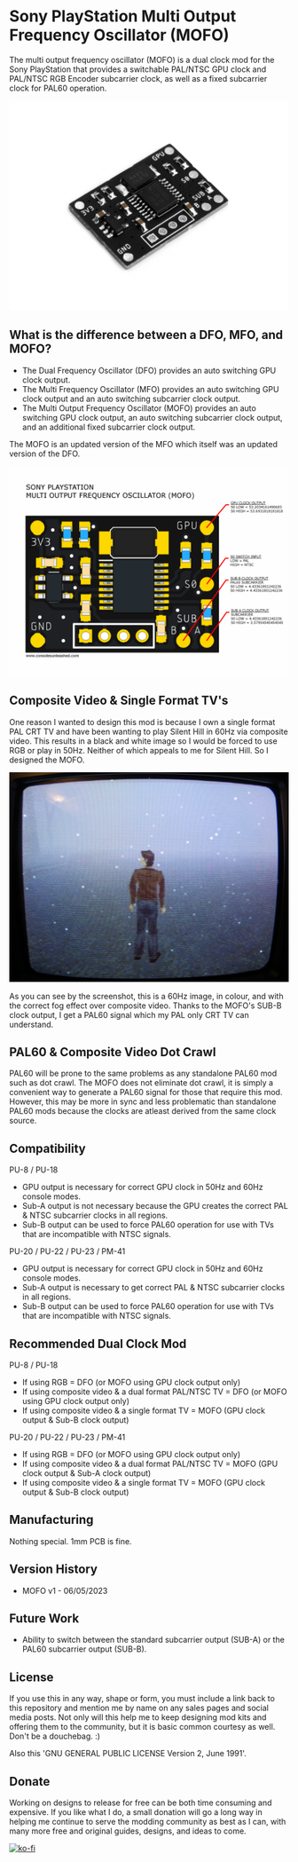# Sony PlayStation Multi Output Frequency Oscillator (MOFO)

The multi output frequency oscillator (MOFO) is a dual clock mod for the Sony PlayStation that provides a switchable PAL/NTSC GPU clock and PAL/NTSC RGB Encoder subcarrier clock, as well as a fixed subcarrier clock for PAL60 operation.

![My Image](main.jpg)

## What is the difference between a DFO, MFO, and MOFO?

- The Dual Frequency Oscillator (DFO) provides an auto switching GPU clock output.
- The Multi Frequency Oscillator (MFO) provides an auto switching GPU clock output and an auto switching subcarrier clock output.
- The Multi Output Frequency Oscillator (MOFO) provides an auto switching GPU clock output, an auto switching subcarrier clock output, and an additional fixed subcarrier clock output.

The MOFO is an updated version of the MFO which itself was an updated version of the DFO.

![My Image](playstation-mofo-outputs.png)

## Composite Video & Single Format TV's

One reason I wanted to design this mod is because I own a single format PAL CRT TV and have been wanting to play Silent Hill in 60Hz via composite video. This results in a black and white image so I would be forced to use RGB or play in 50Hz. Neither of which appeals to me for Silent Hill. So I designed the MOFO.

![My Image](playstation-pal-tv-pal60-composite-video.jpg)

As you can see by the screenshot, this is a 60Hz image, in colour, and with the correct fog effect over composite video. Thanks to the MOFO's SUB-B clock output, I get a PAL60 signal which my PAL only CRT TV can understand.

## PAL60 & Composite Video Dot Crawl

PAL60 will be prone to the same problems as any standalone PAL60 mod such as dot crawl. The MOFO does not eliminate dot crawl, it is simply a convenient way to generate a PAL60 signal for those that require this mod. However, this may be more in sync and less problematic than standalone PAL60 mods because the clocks are atleast derived from the same clock source.

## Compatibility

PU-8 / PU-18

- GPU output is necessary for correct GPU clock in 50Hz and 60Hz console modes.
- Sub-A output is not necessary because the GPU creates the correct PAL & NTSC subcarrier clocks in all regions.
- Sub-B output can be used to force PAL60 operation for use with TVs that are incompatible with NTSC signals.

PU-20 / PU-22 / PU-23 / PM-41

- GPU output is necessary for correct GPU clock in 50Hz and 60Hz console modes.
- Sub-A output is necessary to get correct PAL & NTSC subcarrier clocks in all regions.
- Sub-B output can be used to force PAL60 operation for use with TVs that are incompatible with NTSC signals.

## Recommended Dual Clock Mod

PU-8 / PU-18

- If using RGB = DFO (or MOFO using GPU clock output only)
- If using composite video & a dual format PAL/NTSC TV = DFO (or MOFO using GPU clock output only)
- If using composite video & a single format TV = MOFO (GPU clock output & Sub-B clock output)

PU-20 / PU-22 / PU-23 / PM-41

- If using RGB = DFO (or MOFO using GPU clock output only)
- If using composite video & a dual format PAL/NTSC TV = MOFO (GPU clock output & Sub-A clock output)
- If using composite video & a single format TV = MOFO (GPU clock output & Sub-B clock output)

## Manufacturing

Nothing special. 1mm PCB is fine.

## Version History

- MOFO v1 - 06/05/2023

## Future Work

- Ability to switch between the standard subcarrier output (SUB-A) or the PAL60 subcarrier output (SUB-B).

## License

If you use this in any way, shape or form, you must include a link back to this repository and mention me by name on any sales pages and social media posts. Not only will this help me to keep designing mod kits and offering them to the community, but it is basic common courtesy as well. Don't be a douchebag. :)

Also this 'GNU GENERAL PUBLIC LICENSE Version 2, June 1991'.

## Donate

Working on designs to release for free can be both time consuming and expensive. If you like what I do, a small donation will go a long way in helping me continue to serve the modding community as best as I can, with many more free and original guides, designs, and ideas to come.

[![ko-fi](https://ko-fi.com/img/githubbutton_sm.svg)](https://ko-fi.com/C0C7NK7XO)

